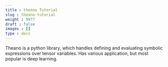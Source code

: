 ```yaml
---
title : theano Tutorial
slug : theano-tutorial
weight : 9977
draft : false
images : []
type : docs
---
```


Theano is a python library, which handles defining and evaluating symbolic expressions over tensor variables. Has various application, but most popular is deep learning.

